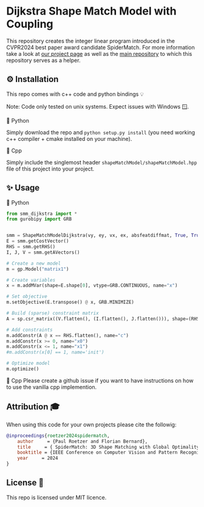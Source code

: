 # Dijkstra Shape Match Model with Coupling

This repository creates the integer linear program introduced in the CVPR2024 best paper award candidate SpiderMatch. For more information take a look at [our project page](https://paulroetzer.github.io/publications/2024-06-19-spidermatch.html) as well as the [main repository](https://github.com/paul0noah/spider-match) to which this repository serves as a helper.

## ⚙️ Installation

This repo comes with c++ code and python bindings 💡

Note: Code only tested on unix systems. Expect issues with Windows 🪟.

🐍 Python

Simply download the repo and `python setup.py install` (you need working c++ compiler + cmake installed on your machine).

🚀 Cpp

Simply include the singlemost header `shapeMatchModel/shapeMatchModel.hpp` file of this project into your project.

## ✨ Usage
🐍 Python
```python
from smm_dijkstra import *
from gurobipy import GRB


smm = ShapeMatchModelDijkstra(vy, ey, vx, ex, absfeatdiffmat, True, True)
E = smm.getCostVector()
RHS = smm.getRHS()
I, J, V = smm.getAVectors()

# Create a new model
m = gp.Model("matrix1")

# Create variables
x = m.addMVar(shape=E.shape[0], vtype=GRB.CONTINUOUS, name="x")

# Set objective
m.setObjective(E.transpose() @ x, GRB.MINIMIZE)

# Build (sparse) constraint matrix
A = sp.csr_matrix((V.flatten(), (I.flatten(), J.flatten())), shape=(RHS.shape[0], E.shape[0]))

# Add constraints
m.addConstr(A @ x == RHS.flatten(), name="c")
m.addConstr(x >= 0, name="x0")
m.addConstr(x <= 1, name="x1")
#m.addConstr(x[0] == 1, name='init')

# Optimize model
m.optimize()
```

🚀 Cpp
Please create a github issue if you want to have instructions on how to use the vanilla cpp implemention.

## Attribution 🎓
When using this code for your own projects please cite the followig:

```bibtex
@inproceedings{roetzer2024spidermatch,
    author     = {Paul Roetzer and Florian Bernard},
    title     = { SpiderMatch: 3D Shape Matching with Global Optimality and Geometric Consistency },
    booktitle = {IEEE Conference on Computer Vision and Pattern Recognition (CVPR)},
    year     = 2024
}
```

## License 🚀
This repo is licensed under MIT licence.
